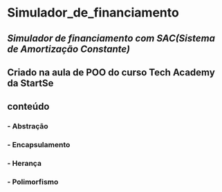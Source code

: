 # Simulador_de_financiamento
## ***Simulador de financiamento com SAC(Sistema de Amortização Constante)***


## Criado na aula de POO do curso Tech Academy da StartSe 

## **conteúdo**

### - Abstração
### - Encapsulamento
### - Herança
### - Polimorfismo

